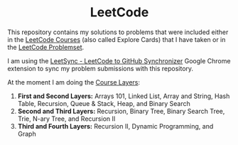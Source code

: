 <h1 align="center">LeetCode</h1>

This repository contains my solutions to problems that were included either in the [LeetCode Courses](https://leetcode.com/explore/) (also called Explore Cards) that I have taken or in the [LeetCode Problemset](https://leetcode.com/problemset/).

I am using the [LeetSync - LeetCode to GitHub Synchronizer](https://chromewebstore.google.com/detail/ppkbejeolfcbaomanmbpjdbkfcjfhjnd) Google Chrome extension to sync my problem submissions with this repository.

At the moment I am doing the [Course Layers](https://leetcode.com/explore/learn/card/the-leetcode-beginners-guide/679/sql-syntax/4358/):
  1. **First and Second Layers:** Arrays 101, Linked List, Array and String, Hash Table, Recursion, Queue & Stack, Heap, and Binary Search
  2. **Second and Third Layers:** Recursion, Binary Tree, Binary Search Tree, Trie, N-ary Tree, and Recursion II
  3. **Third and Fourth Layers:** Recursion II, Dynamic Programming, and Graph
